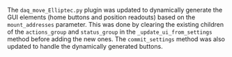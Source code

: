 The `daq_move_Elliptec.py` plugin was updated to dynamically generate the GUI elements (home buttons and position readouts) based on the `mount_addresses` parameter. This was done by clearing the existing children of the `actions_group` and `status_group` in the `_update_ui_from_settings` method before adding the new ones. The `commit_settings` method was also updated to handle the dynamically generated buttons.